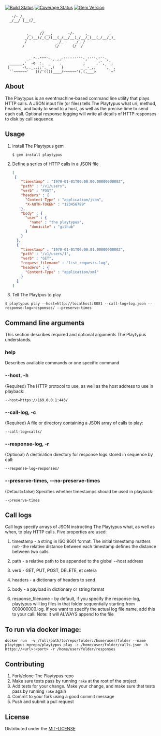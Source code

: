 [![Build Status](https://travis-ci.org/rackspaceautomationco/playtypus.svg?branch=master)](https://travis-ci.org/rackspaceautomationco/playtypus) [![Coverage Status](https://coveralls.io/repos/rackspaceautomationco/playtypus/badge.svg?branch=master)](https://coveralls.io/r/rackspaceautomationco/playtypus?branch=master) [![Gem Version](https://badge.fury.io/rb/playtypus.svg)](http://badge.fury.io/rb/playtypus)

       -/- /_   _
      _/__/ (__(/_                                        
                                                       
                     _                                 
              ,_    // __,       -/-     ,_         ,  
             _/_)__(/_(_/(__(_/__/__(_/__/_)__(_/__/_)_
             /              _/_     _/_ /              
            /              (/      (/  /               
                                                       
   
              _.-^~~^^^`~-,_,,~''''''```~,''``~'``~,
      ______,'  -o  :.  _    .          ;     ,'`,  `.
     (      -\.._,.;;'._ ,(   }        _`_-_,,    `, `,
      ``~~~~~~'   ((/'((((____/~~~~~~'(,(,___>      `~'

## About

The Playtypus is an eventmachine-based command line utility that plays HTTP calls.  A JSON input file (or files) tells The Playtypus what uri, method, headers, and body to send to a host, as well as the precise time to send each call.  Optional response logging will write all details of HTTP responses to disk by call sequence.

## Usage

1.  Install The Playtypus gem

       `$ gem install playtypus`

2.  Define a series of HTTP calls in a JSON file

       ```json
       [
        {
           "timestamp" : "1970-01-01T00:00:00.0000000000Z",
           "path" : "/v1/users",
           "verb" : "POST",
           "headers" : {
             "Content-Type" : "application/json",
             "X-AUTH-TOKEN" : "123456789"
           },
           "body" : {
             "user" : {
               "name" : "the playtypus",
               "domicile" : "github"
             }
           }
         },
         {
           "timestamp" : "1970-01-01T00:00:01.0000000000Z",
           "path" : "/v1/users/1",
           "verb" : "GET",
           "request_filename" : "list_requests.log",
           "headers" : {
             "Content-Type" : "application/xml"
           }
         }
       ]
       ```

3.  Tell The Playtpus to play

`$ playtypus play --host=http://localhost:8081 --call-log=log.json --response-log=responses/ --preserve-times`

## Command line arguments

This section describes required and optional arguments The Playtypus understands.

### help

Describes available commands or one specific command

### --host, -h

(Required) The HTTP protocol to use, as well as the host address to use in playback:

`--host=https://169.0.0.1:443/`

### --call-log, -c

(Required) A file or directory containing a JSON array of calls to play:

`--call-log=calls/`

### --response-log, -r

(Optional) A destination directory for response logs stored in sequence by call:

`--response-log=responses/`

### --preserve-times, --no-preserve-times

(Default=false) Specifies whether timestamps should be used in playback:

`--preserve-times`

## Call logs

Call logs specify arrays of JSON instructing The Playtypus what, as well as when, to play HTTP calls.  Five properties are used:

1.  timestamp - a string in ISO 8601 format.  The initial timestamp matters not--the relative distance between each timestamp defines the distance between two calls.

2.  path - a relative path to be appended to the global --host address

3.  verb - GET, PUT, POST, DELETE, et cetera

4.  headers - a dictionary of headers to send

5.  body - a payload in dictionary or string format

6. response_filename - by default, if you specify the response-log, playtypus will log files in that folder sequentially starting from 000000000.log. If you want to specify the actual log file name, add this to your call. Note: it will ALWAYS append to the file


## To run via docker image:
```
docker run  -v /full/path/to/repo/folder:/home/user/folder --name playtypus myrepo/playtypus play -c /home/user/folder/calls.json -h https://<url>:<port> -r /home/user/folder/responses
```
## Contributing

1.  Fork/clone The Playtypus repo
2.  Make sure tests pass by running `rake` at the root of the project
3.  Add tests for your change.  Make your change, and make sure that tests pass by running `rake` again
4.  Commit to your fork using a good commit message
5.  Push and submit a pull request

## License

Distributed under the [MIT-LICENSE](/MIT-LICENSE)

